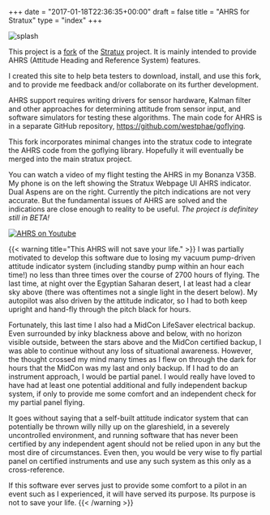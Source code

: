 +++
date = "2017-01-18T22:36:35+00:00"
draft = false
title = "AHRS for Stratux"
type = "index"
+++

![splash](/img/intro-bg.jpg)

This project is a [fork](https://github.com/westphae/stratux) of the [Stratux](https://github.com/cyoung/stratux) project.
It is mainly intended to provide AHRS (Attitude Heading and Reference System) features.

I created this site to help beta testers to download, install, and use this fork, and to provide me feedback and/or collaborate on its further development.

AHRS support requires writing drivers for sensor hardware, Kalman filter and other approaches for determining attitude from sensor input, and software simulators for testing these algorithms.
The main code for AHRS is in a separate GitHub repository, https://github.com/westphae/goflying.

This fork incorporates minimal changes into the stratux code to integrate the AHRS code from the goflying library.
Hopefully it will eventually be merged into the main stratux project.

You can watch a video of my flight testing the AHRS in my Bonanza V35B.
My phone is on the left showing the Stratux Webpage UI AHRS indicator.
Dual Aspens are on the right.
Currently the pitch indications are not very accurate.
But the fundamental issues of AHRS are solved and the indications are close enough to reality to be useful.
*The project is definitey still in BETA!*

[![AHRS on Youtube](https://img.youtube.com/vi/hbV1bGDzHmw/0.jpg)](https://youtu.be/hbV1bGDzHmw)

{{< warning title="This AHRS will not save your life." >}}
I was partially motivated to develop this software due to losing my vacuum pump-driven attitude indicator system (including standby pump within an hour each time!) no less than three times over the course of 2700 hours of flying.
The last time, at night over the Egyptian Saharan desert, I at least had a clear sky above (there was oftentimes not a single light in the desert below).
My autopilot was also driven by the attitude indicator, so I had to both keep upright and hand-fly through the pitch black for hours.

Fortunately, this last time I also had a MidCon LifeSaver electrical backup.
Even surrounded by inky blackness above and below, with no horizon visible outside, between the stars above and the MidCon certified backup, I was able to continue without any loss of situational awareness.
However, the thought crossed my mind many times as I flew on through the dark for hours that the MidCon was my last and only backup.
If I had to do an instrument approach, I would be partial panel.
I would really have loved to have had at least one potential additional and fully independent backup system, if only to provide me some comfort and an independent check for my partial panel flying.

It goes without saying that a self-built attitude indicator system that can potentially be thrown willy nilly up on the glareshield, in a severely uncontrolled environment, and running software that has never been certified by any independent agent should not be relied upon in any but the most dire of circumstances.
Even then, you would be very wise to fly partial panel on certified instruments and use any such system as this only as a cross-reference.

If this software ever serves just to provide some comfort to a pilot in an event such as I experienced, it will have served its purpose.  Its purpose is not to save your life.
{{< /warning >}}
